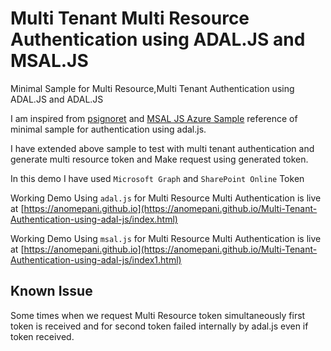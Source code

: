 # Multi Tenant Multi Resource Authentication using ADAL.JS and MSAL.JS
Minimal Sample for Multi Resource,Multi Tenant Authentication using ADAL.JS and ADAL.JS

I am inspired from [psignoret](https://gist.github.com/psignoret/50e88652ae5cb6cc157c09857e3ba87f) and [MSAL JS Azure Sample](https://github.com/Azure-Samples/active-directory-javascript-graphapi-v2/blob/quickstart/JavaScriptSPA/index.html) reference of minimal sample for authentication using adal.js.

I have extended above sample to test with multi tenant authentication and generate multi resource token and Make request using generated token.

In this demo I have used `Microsoft Graph` and `SharePoint Online` Token

Working Demo Using `adal.js` for Multi Resource Multi Authentication is live at [https://anomepani.github.io](https://anomepani.github.io/Multi-Tenant-Authentication-using-adal-js/index.html)

Working Demo Using `msal.js` for Multi Resource Multi Authentication is live at [https://anomepani.github.io](https://anomepani.github.io/Multi-Tenant-Authentication-using-adal-js/index1.html)

## Known Issue

Some times when we request Multi Resource token simultaneously first token is received and for second token failed internally by adal.js even if token received.
